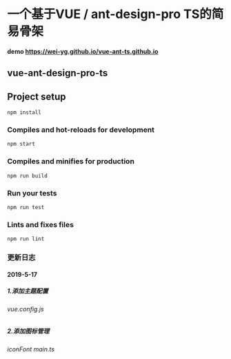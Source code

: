 # 一个基于VUE / ant-design-pro TS的简易骨架
#### demo https://wei-yg.github.io/vue-ant-ts.github.io
## vue-ant-design-pro-ts

## Project setup
```
npm install
```

### Compiles and hot-reloads for development
```
npm start
```

### Compiles and minifies for production
```
npm run build
```

### Run your tests
```
npm run test
```

### Lints and fixes files
```
npm run lint
```

### 更新日志

#### 2019-5-17
##### 1.添加主题配置
###### vue.config.js

##### 2.添加图标管理 
###### iconFont main.ts